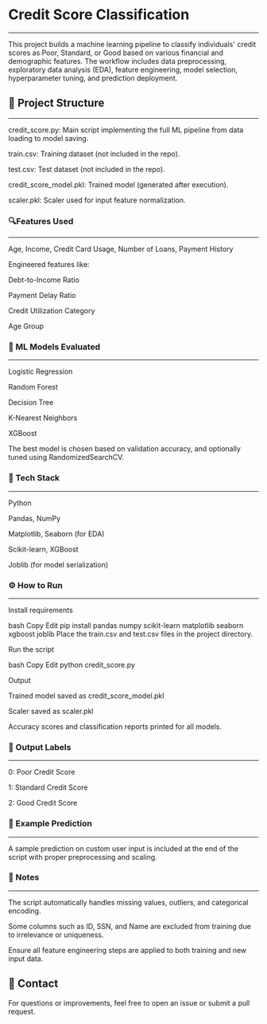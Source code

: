 # Credit Score Classification
____________________________
This project builds a machine learning pipeline to classify individuals' credit scores as Poor, Standard, or Good based on various financial and demographic features. The workflow includes data preprocessing, exploratory data analysis (EDA), feature engineering, model selection, hyperparameter tuning, and prediction deployment.

## 📂 Project Structure
______________________
credit_score.py: Main script implementing the full ML pipeline from data loading to model saving.

train.csv: Training dataset (not included in the repo).

test.csv: Test dataset (not included in the repo).

credit_score_model.pkl: Trained model (generated after execution).

scaler.pkl: Scaler used for input feature normalization.

### 🔍Features Used
--------------------
Age, Income, Credit Card Usage, Number of Loans, Payment History

Engineered features like:

Debt-to-Income Ratio

Payment Delay Ratio

Credit Utilization Category

Age Group

### 🧪 ML Models Evaluated
---------------------------
Logistic Regression

Random Forest

Decision Tree

K-Nearest Neighbors

XGBoost

The best model is chosen based on validation accuracy, and optionally tuned using RandomizedSearchCV.

### 🧰 Tech Stack
------------------
Python

Pandas, NumPy

Matplotlib, Seaborn (for EDA)

Scikit-learn, XGBoost

Joblib (for model serialization)

### ⚙️ How to Run
------------------
Install requirements

bash
Copy
Edit
pip install pandas numpy scikit-learn matplotlib seaborn xgboost joblib
Place the train.csv and test.csv files in the project directory.

Run the script

bash
Copy
Edit
python credit_score.py

Output

Trained model saved as credit_score_model.pkl

Scaler saved as scaler.pkl

Accuracy scores and classification reports printed for all models.

### 🧾 Output Labels
---------------------
0: Poor Credit Score

1: Standard Credit Score

2: Good Credit Score

### 🔮 Example Prediction
--------------------------
A sample prediction on custom user input is included at the end of the script with proper preprocessing and scaling.

### 📌 Notes
-------------
The script automatically handles missing values, outliers, and categorical encoding.

Some columns such as ID, SSN, and Name are excluded from training due to irrelevance or uniqueness.

Ensure all feature engineering steps are applied to both training and new input data.

📧 Contact
-------------
For questions or improvements, feel free to open an issue or submit a pull request.
